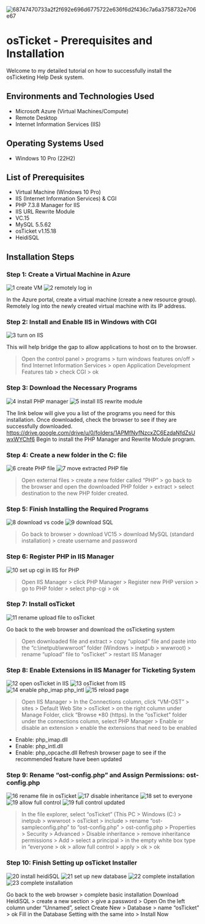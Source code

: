 ![68747470733a2f2f692e696d6775722e636f6d2f436c7a6a3758732e706e67](https://github.com/user-attachments/assets/7a6cd4ef-0ab5-4609-80b8-b0377f3bbafd)


# osTicket - Prerequisites and Installation

Welcome to my detailed tutorial on how to successfully install the osTicketing Help Desk system.

## Environments and Technologies Used 

* Microsoft Azure (Virtual Machines/Compute)
* Remote Desktop
* Internet Information Services (IIS)

## Operating Systems Used

* Windows 10 Pro (22H2)

## List of Prerequisites

* Virtual Machine (Windows 10 Pro)
* IIS (Internet Information Services) & CGI
* PHP 7.3.8 Manager for IIS
* IIS URL Rewrite Module
* VC.15
* MySQL 5.5.62
* osTicket v1.15.18
* HeidiSQL

## Installation Steps 
### Step 1: Create a Virtual Machine in Azure
![1  create VM](https://github.com/user-attachments/assets/fcb09ff2-9cdd-45be-9b9e-850a33164aaa)
![2  remotely log in](https://github.com/user-attachments/assets/6ff5af90-b1ab-4777-a27e-041ad99b0690)

In the Azure portal, create a virtual machine (create a new resource group).
Remotely log into the newly created virtual machine with its IP address. 

### Step 2: Install and Enable IIS in Windows with CGI
![3  turn on IIS](https://github.com/user-attachments/assets/88b6946e-4b4a-43a5-9168-a97e3adcf3b6)

This will help bridge the gap to allow applications to host on to the browser. 
> Open the control panel > programs > turn windows features on/off > find Internet Information Services > open Application Development Features tab > check CGI > ok

### Step 3: Download the Necessary Programs 
![4  install PHP manager](https://github.com/user-attachments/assets/176d901d-1b46-4b9b-abee-392a88d28056)
![5  install IIS rewrite module](https://github.com/user-attachments/assets/826154a8-3e8c-40b4-9fc7-b210f29e41b6)

The link below will give you a list of the programs you need for this installation. Once downloaded, check the browser to see if they are successfully downloaded. 
https://drive.google.com/drive/u/0/folders/1APMfNyfNzcxZC6EzdaNfdZsUwxWYChf6 
Begin to install the PHP Manager and Rewrite Module program.

### Step 4: Create a new folder in the C: file
![6  create PHP file](https://github.com/user-attachments/assets/660bf91c-83cf-408b-a8da-08eb5af6dd4f)
![7  move extracted PHP file](https://github.com/user-attachments/assets/ad35fc63-885f-4ab3-a8e7-75b359362079)

> Open external files > create a new folder called “PHP” > go back to the browser and open the downloaded PHP folder > extract > select destination to the new PHP folder created.

### Step 5: Finish Installing the Required Programs 
![8  download vs code](https://github.com/user-attachments/assets/6bdd411a-04a8-4c2b-8232-279f8ae8eec2)
![9  download SQL](https://github.com/user-attachments/assets/22fb70e3-2db4-4006-b8ec-11809edb0a53)

> Go back to browser > download VC15 > download MySQL (standard installation) > create username and password

### Step 6: Register PHP in IIS Manager
![10  set up cgi in IIS for PHP](https://github.com/user-attachments/assets/e7d0436b-ef5f-412e-bdb9-666a26ac000f)

> Open IIS Manager > click PHP Manager > Register new PHP version > go to PHP folder > select php-cgi > ok

### Step 7: Install osTicket
![11  rename upload file to osTicket](https://github.com/user-attachments/assets/f86e10f4-d4e8-4301-99b8-41b3803dd8cf)

Go back to the web browser and download the osTicketing system 
> Open downloaded file and extract > copy “upload” file and paste into the “c:\inetpub\wwwroot” folder (Windows > inetpub > wwwroot) > rename “upload” file to “osTicket” > restart IIS Manager

### Step 8: Enable Extensions in IIS Manager for Ticketing System
![12  open osTicket in IIS](https://github.com/user-attachments/assets/1ae3c6d3-3463-4743-ac13-88987218b535)
![13  osTicket from IIS](https://github.com/user-attachments/assets/19f94f25-ae2d-49d7-9714-b8a18648e576)
![14  enable php_imap   php_intl](https://github.com/user-attachments/assets/60dff2b7-08e5-43a6-9b94-c2c3f8a1af9e)
![15  reload page](https://github.com/user-attachments/assets/5684b4d3-4d12-4aff-ba9e-18f8b7c03c3c)

> Open IIS Manager > In the Connections column, click “VM-OST” > sites > Default Web Site > osTicket > on the right column under Manage Folder, click “Browse *80 (https).
In the “osTicket” folder under the connections column, select PHP Manager > Enable or disable an extension > enable the extensions that need to be enabled  
- Enable: php_imap.dll	
- Enable: php_intl.dll
- Enable: php_opcache.dll
Refresh browser page to see if the recommended feature have been updated

### Step 9: Rename “ost-config.php” and Assign Permissions: ost-config.php
![16  rename file in osTicket](https://github.com/user-attachments/assets/df433fa5-9349-424c-921b-89ccdc6965f8)
![17  disable inheritance](https://github.com/user-attachments/assets/e3432f5b-f413-463d-9596-9bec9c5ad652)
![18  set to everyone](https://github.com/user-attachments/assets/b824f335-db2a-4668-81af-83a4570a8627)
![19  allow full control](https://github.com/user-attachments/assets/951fd266-7e73-4b01-9b1e-c72caf60c485)
![19  full control updated](https://github.com/user-attachments/assets/b3232287-1460-45fc-90d3-109379117e91)

> In the file explorer, select “osTicket” (This PC > Windows (C:) > inetpub > wwwroot > osTicket > include > rename “ost-sampleconfig.php” to  “ost-config.php” > ost-config.php > Properties > Security > Advanced > Disable inheritance > remove inheritance permissions > Add > select a principal > in the empty white box type in “everyone > ok > allow full control > apply > ok > ok

### Step 10: Finish Setting up osTicket Installer
![20  install heidiSQL](https://github.com/user-attachments/assets/9a7b091b-4149-44ff-98d4-265ed6ec79b0)
![21  set up new database](https://github.com/user-attachments/assets/0edcf438-e7b5-40a5-ab68-ed2c38349486)
![22  complete installation](https://github.com/user-attachments/assets/4d11ec76-fec9-4ba3-baee-e90d51acf6ae)
![23  complete installation](https://github.com/user-attachments/assets/7734894c-9d54-467f-966f-99f94bcee053)

Go back to the web browser > complete basic installation 
Download HeidiSQL > create a new section > give a password > Open 
On the left column under “Unnamed”, select Create New > Database > name “osTicket” > ok
Fill in the Database Setting with the same into > Install Now














